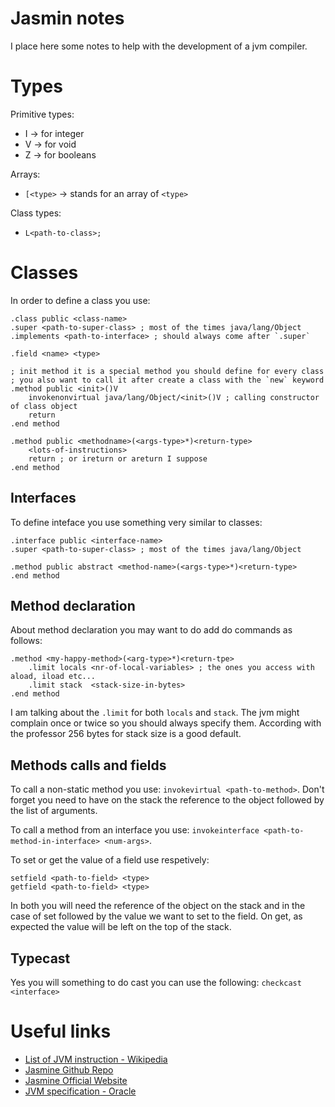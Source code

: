 # Jasmin notes

I place here some notes to help with the development of a jvm compiler.

# Types

Primitive types:
- I -> for integer
- V -> for void
- Z -> for booleans

Arrays:
- `[<type>` -> stands for an array of `<type>`

Class types:
- `L<path-to-class>;`


# Classes

In order to define a class you use:
```jasmine
.class public <class-name>
.super <path-to-super-class> ; most of the times java/lang/Object
.implements <path-to-interface> ; should always come after `.super`

.field <name> <type>

; init method it is a special method you should define for every class
; you also want to call it after create a class with the `new` keyword
.method public <init>()V
    invokenonvirtual java/lang/Object/<init>()V ; calling constructor of class object
    return
.end method

.method public <methodname>(<args-type>*)<return-type>
    <lots-of-instructions>
    return ; or ireturn or areturn I suppose
.end method
```

## Interfaces
To define inteface you use something very similar to classes:
```jasmine
.interface public <interface-name>
.super <path-to-super-class> ; most of the times java/lang/Object

.method public abstract <method-name>(<args-type>*)<return-type>
.end method
```

## Method declaration
About method declaration you may want to do add do commands as follows:
```
.method <my-happy-method>(<arg-type>*)<return-tpe>
    .limit locals <nr-of-local-variables> ; the ones you access with aload, iload etc...
    .limit stack  <stack-size-in-bytes>
.end method
```
I am talking about the `.limit` for both `locals` and `stack`. The jvm might complain once or twice so you should always specify them. According with the professor 256 bytes for stack size is a good default.

## Methods calls and fields

To call a non-static method you use: `invokevirtual <path-to-method>`. Don't forget you need to have on the stack the reference to the object followed by the list of arguments.

To call a method from an interface you use: `invokeinterface <path-to-method-in-interface> <num-args>`.

To set or get the value of a field use respetively:  
```jasmine
setfield <path-to-field> <type>
getfield <path-to-field> <type>
```
In both you will need the reference of the object on the stack and in the case of set followed by the value we want to set to the field. On get, as expected the value will be left on the top of the stack.

## Typecast
Yes you will something to do cast you can use the following: `checkcast <interface>`

# Useful links
- [List of JVM instruction - Wikipedia](https://en.wikipedia.org/wiki/List_of_Java_bytecode_instructions)
- [Jasmine Github Repo](https://github.com/davidar/jasmin)
- [Jasmine Official Website](https://jasmin.sourceforge.net/)
- [JVM specification - Oracle](https://docs.oracle.com/javase/specs/jvms/se12/html/index.html)
